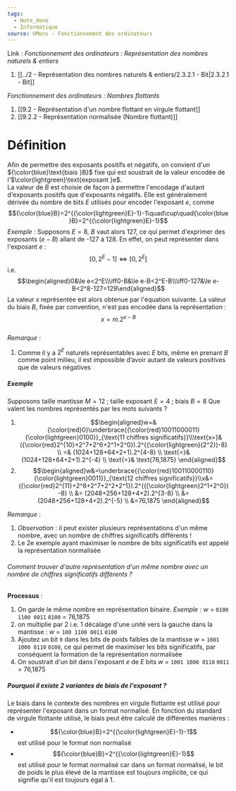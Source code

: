 ```yaml
---
tags:
  - Note_done
  - Informatique
source: UMons - Fonctionnement des ordinateurs
---
```


Link :
_Fonctionnement des ordinateurs : Représentation des nombres naturels & entiers_
1. [[../2 - Représentation des nombres naturels & entiers/2.3.2.1 - Bit|2.3.2.1 - Bit]]

_Fonctionnement des ordinateurs : Nombres flottants_
1. [[9.2 - Représentation d'un nombre flottant en virgule flottant]]
2. [[9.2.2 - Représentation normalisée (Nombre flottant)]]

# Définition
Afin de permettre des exposants positifs et négatifs, on convient d'un ${\color{blue}\text{biais }B}$ fixe qui est soustrait de la valeur encodée de l'$\color{lightgreen}\text{exposant }e$.
\
La valeur de $B$ est choisie de façon à permettre l'encodage d'autant d'exposants positifs que d'exposants négatifs. Elle est généralement dérivée du nombre de bits $E$ utilisés pour encoder l'exposant $e$, comme $${\color{blue}B}=2^{{\color{lightgreen}E}-1}-1\quad\cup\quad{\color{blue}B}=2^{{\color{lightgreen}E}-1}$$ _Exemple_ : Supposons $E=8$, $B$ vaut alors 127, ce qui permet d'exprimer des exposants $(e - B)$ allant de -127 à 128. En effet, on peut représenter dans l'exposant $e$ : $$[0,2^E-1]\iff[0,2^E[$$ i.e. $$\begin{aligned}0&\le e<2^E\\\iff0-B&\le e-B<2^E-B\\\iff0-127&\le e- B<2^8-127=129\end{aligned}$$ La valeur $x$ représentée est alors obtenue par l'équation suivante. La valeur du biais $B$, fixée par convention, n'est pas encodée dans la représentation : $$x=m.2^{e-B}$$
\
_Remarque_ : 
1. Comme il y a $2^E$ naturels représentables avec $E$ bits, même en prenant $B$ comme point milieu, il est impossible d’avoir autant de valeurs positives que de valeurs négatives

##### Exemple
Supposons taille mantisse $M=12$ ; taille exposant $E=4$ ; biais $B=8$
Que valent les nombres représentés par les mots suivants ? 
1. $$\begin{aligned}w=& {\color{red}0}\underbrace{{\color{red}10011000011}{\color{lightgreen}0100}}_{\text{11 chiffres significatifs}}\\\text{x=}& ({\color{red}2^{10}+2^7+2^6+2^1+2^0}).2^{{\color{lightgreen}(2^2})-8}  \\
=& (1024+128+64+2+1).2^{4-8}  \\
\text{=}& (1024+128+64+2+1).2^{-4}  \\
\text{=}& \text{76,1875} 
\end{aligned}$$
2. $$\begin{aligned}w&=\underbrace{{\color{red}100110000110}{\color{lightgreen}0011}}_{\text{12 chiffres significatifs}}\\x&= ({\color{red}2^{11}+2^8+2^7+2^2+2^1}).2^{({\color{lightgreen}2^1+2^0})-8}  \\
&= (2048+256+128+4+2).2^{3-8}  \\
&= (2048+256+128+4+2).2^{-5}  \\
&=76,1875  \end{aligned}$$

_Remarque_ : 
1. _Observation_ : il peut exister plusieurs représentations d'un même nombre, avec un nombre de chiffres significatifs différents !
2. Le 2e exemple ayant maximiser le nombre de bits significatifs est appelé la représentation normalisée

###### Comment trouver d'autre représentation d'un même nombre avec un nombre de chiffres significatifs différents ?
**Processus** : 
1. On garde le même nombre en représentation binaire.
_Exemple_ : $w$ = `0100 1100 0011` `0100` = 76,1875
1. on multiplie par 2 i.e. 1 décalage d'une unité vers la gauche dans la mantisse :
$w$ = `100 1100 0011` `0100` 
2. Ajoutez un bit `0` dans les bits de poids faibles de la mantisse
$w$ = `1001 1000 0110` `0100`, ce qui permet de maximiser les bits significatifs, par conséquent la formation de la représentation normalisée
3. On soustrait d'un bit dans l'exposant $e$ de $E$ bits 
$w$ = `1001 1000 0110` `0011` = 76,1875
##### Pourquoi il existe 2 variantes de biais de l'exposant ?
Le biais dans le contexte des nombres en virgule flottante est utilisé pour représenter l'exposant dans un format normalisé. En fonction du standard de virgule flottante utilisé, le biais peut être calculé de différentes manières :
- $${\color{blue}B}=2^{{\color{lightgreen}E}-1}-1$$ est utilisé pour le format non normalisé
- $${\color{blue}B}=2^{{\color{lightgreen}E}-1}$$ est utilisé pour le format normalisé car dans un format normalisé, le bit de poids le plus élevé de la mantisse est toujours implicite, ce qui signifie qu'il est toujours égal à 1.